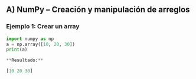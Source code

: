 ## A) NumPy – Creación y manipulación de arreglos

### Ejemplo 1: Crear un array
```python
import numpy as np
a = np.array([10, 20, 30])
print(a)

**Resultado:**

[10 20 30]